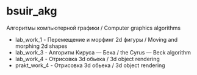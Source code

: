 # bsuir_akg

Алгоритмы компьютерной графики / Computer graphics algorithms

- lab_work_1 - Перемещение и морфинг 2d фигуры / Moving and morphing 2d shapes
- lab_work_3 - Алгоритм Кируса — Бека / the Cyrus — Beck algorithm
- lab_work_4 - Отрисовка 3d обьека / 3d object rendering
- prakt_work_4 - Отрисовка 3d обьека / 3d object rendering
